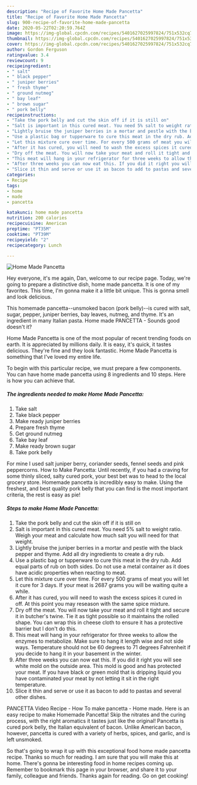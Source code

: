 ```yaml
---
description: "Recipe of Favorite Home Made Pancetta"
title: "Recipe of Favorite Home Made Pancetta"
slug: 900-recipe-of-favorite-home-made-pancetta
date: 2020-05-22T02:20:59.764Z
image: https://img-global.cpcdn.com/recipes/5401627025997824/751x532cq70/home-made-pancetta-recipe-main-photo.jpg
thumbnail: https://img-global.cpcdn.com/recipes/5401627025997824/751x532cq70/home-made-pancetta-recipe-main-photo.jpg
cover: https://img-global.cpcdn.com/recipes/5401627025997824/751x532cq70/home-made-pancetta-recipe-main-photo.jpg
author: Gordon Ferguson
ratingvalue: 3.4
reviewcount: 9
recipeingredient:
- " salt"
- " black pepper"
- " juniper berries"
- " fresh thyme"
- " ground nutmeg"
- " bay leaf"
- " brown sugar"
- " pork belly"
recipeinstructions:
- "Take the pork belly and cut the skin off if it is still on"
- "Salt is important in this cured meat. You need 5% salt to weight ratio. Weigh your meat and calculate how much salt you will need for that weight."
- "Lightly bruise the juniper berries in a mortar and pestle with the black pepper and thyme. Add all dry ingredients to create a dry rub."
- "Use a plastic bag or tupperware to cure this meat in the dry rub. Add equal parts of rub on both sides. Do not use a metal container as it does have acidic properties when reacting to meat."
- "Let this mixture cure over time. For every 500 grams of meat you will let it cure for 3 days. If your meat is 2687 grams you will be waiting quite a while."
- "After it has cured, you will need to wash the excess spices it cured in off. At this point you may reseason with the same spice mixture."
- "Dry off the meat. You will now take your meat and roll it tight and secure it in butcher&#39;s twine. Tie it as tight possible so it maintains the rolled shape. You can wrap this in cheese cloth to ensure it has a protective barrier but I don&#39;t do this."
- "This meat will hang in your refrigerator for three weeks to allow the enzymes to metabolize. Make sure to hang it length wise and not side ways. Temperature should not be 60 degrees to 71 degrees Fahrenheit if you decide to hang it in your basement in the winter."
- "After three weeks you can now eat this. If you did it right you will see white mold on the outside area. This mold is good and has protected your meat. If you have black or green mold that is dripping liquid you have contaminated your meat by not letting it sit in the right temperature."
- "Slice it thin and serve or use it as bacon to add to pastas and several other dishes."
categories:
- Recipe
tags:
- home
- made
- pancetta

katakunci: home made pancetta 
nutrition: 200 calories
recipecuisine: American
preptime: "PT35M"
cooktime: "PT39M"
recipeyield: "2"
recipecategory: Lunch

---
```



![Home Made Pancetta](https://img-global.cpcdn.com/recipes/5401627025997824/751x532cq70/home-made-pancetta-recipe-main-photo.jpg)

Hey everyone, it's me again, Dan, welcome to our recipe page. Today, we're going to prepare a distinctive dish, home made pancetta. It is one of my favorites. This time, I'm gonna make it a little bit unique. This is gonna smell and look delicious.

This homemade pancetta--unsmoked bacon (pork belly)--is cured with salt, sugar, pepper, juniper berries, bay leaves, nutmeg, and thyme. It&#39;s an ingredient in many Italian pasta. Home made PANCETTA - Sounds good doesn&#39;t it?

Home Made Pancetta is one of the most popular of recent trending foods on earth. It is appreciated by millions daily. It is easy, it's quick, it tastes delicious. They're fine and they look fantastic. Home Made Pancetta is something that I've loved my entire life.


To begin with this particular recipe, we must prepare a few components. You can have home made pancetta using 8 ingredients and 10 steps. Here is how you can achieve that.

<!--inarticleads1-->

##### The ingredients needed to make Home Made Pancetta:

1. Take  salt
1. Take  black pepper
1. Make ready  juniper berries
1. Prepare  fresh thyme
1. Get  ground nutmeg
1. Take  bay leaf
1. Make ready  brown sugar
1. Take  pork belly


For mine I used salt juniper berry, coriander seeds, fennel seeds and pink peppercorns. How to Make Pancetta: Until recently, if you had a craving for some thinly sliced, salty cured pork, your best bet was to head to the local grocery store. Homemade pancetta is incredibly easy to make. Using the freshest, and best quality pork belly that you can find is the most important criteria, the rest is easy as pie! 

<!--inarticleads2-->

##### Steps to make Home Made Pancetta:

1. Take the pork belly and cut the skin off if it is still on
1. Salt is important in this cured meat. You need 5% salt to weight ratio. Weigh your meat and calculate how much salt you will need for that weight.
1. Lightly bruise the juniper berries in a mortar and pestle with the black pepper and thyme. Add all dry ingredients to create a dry rub.
1. Use a plastic bag or tupperware to cure this meat in the dry rub. Add equal parts of rub on both sides. Do not use a metal container as it does have acidic properties when reacting to meat.
1. Let this mixture cure over time. For every 500 grams of meat you will let it cure for 3 days. If your meat is 2687 grams you will be waiting quite a while.
1. After it has cured, you will need to wash the excess spices it cured in off. At this point you may reseason with the same spice mixture.
1. Dry off the meat. You will now take your meat and roll it tight and secure it in butcher&#39;s twine. Tie it as tight possible so it maintains the rolled shape. You can wrap this in cheese cloth to ensure it has a protective barrier but I don&#39;t do this.
1. This meat will hang in your refrigerator for three weeks to allow the enzymes to metabolize. Make sure to hang it length wise and not side ways. Temperature should not be 60 degrees to 71 degrees Fahrenheit if you decide to hang it in your basement in the winter.
1. After three weeks you can now eat this. If you did it right you will see white mold on the outside area. This mold is good and has protected your meat. If you have black or green mold that is dripping liquid you have contaminated your meat by not letting it sit in the right temperature.
1. Slice it thin and serve or use it as bacon to add to pastas and several other dishes.


PANCETTA Video Recipe - How To make pancetta - Home made. Here is an easy recipe to make Homemade Pancetta! Skip the nitrates and the curing process, with the right aromatics it tastes just like the original! Pancetta is cured pork belly, the Italian equivalent of bacon. Unlike American bacon, however, pancetta is cured with a variety of herbs, spices, and garlic, and is left unsmoked. 

So that's going to wrap it up with this exceptional food home made pancetta recipe. Thanks so much for reading. I am sure that you will make this at home. There's gonna be interesting food in home recipes coming up. Remember to bookmark this page in your browser, and share it to your family, colleague and friends. Thanks again for reading. Go on get cooking!
